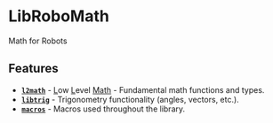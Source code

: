 # LibRoboMath

Math for Robots

## Features

- **[`l2math`](./l2math/)** - <ins>L</ins>ow <ins>L</ins>evel <ins>Math</ins> - Fundamental math functions and types.
- **[`libtrig`](./libtrig/)** - Trigonometry functionality (angles, vectors, etc.).
- **[`macros`](./macros/)** - Macros used throughout the library.
